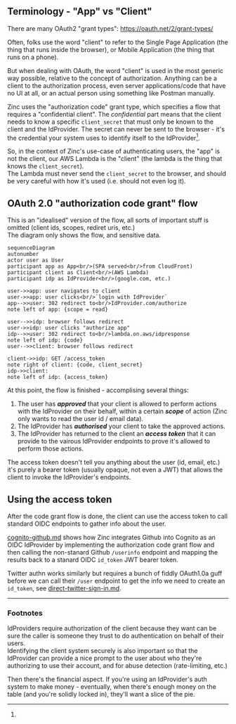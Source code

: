 
## Terminology - "App" vs "Client"

There are many OAuth2 "grant types": https://oauth.net/2/grant-types/

Often, folks use the word "client" to refer to the Single Page Application 
(the thing that runs inside the browser), or Mobile Application (the thing that
runs on a phone).

But when dealing with OAuth, the word "client" is used in the most generic
way possible, relative to the concept of authorization.
Anything can be a client to the authorization process, even server 
applications/code that have no UI at all, or an actual person using something 
like Postman manually. 

Zinc uses the "authorization code" grant type, which specifies a flow that 
requires a "confidential client". The *confidential* part means that the
client needs to know a specific `client_secret` that must only be known to the 
client and the IdProvider.  The secret can never be sent to the browser - it's 
the credential your system uses to identify itself to the 
IdProvider[^id-provider-indentification]. 

So, in the context of Zinc's use-case of authenticating users, the "app" is not 
the client, our AWS Lambda is the "client" (the lambda is the thing that knows 
the `client_secret`).  
The Lambda must never send the `client_secret` to the browser, and should be 
very careful with how it's used (i.e. should not even log it).

## OAuth 2.0 "authorization code grant" flow

This is an "idealised" version of the flow, all sorts of important stuff is 
omitted (client ids, scopes, rediret uris, etc.)  
The diagram only shows the flow, and sensitive data. 

```mermaid
sequenceDiagram
autonumber
actor user as User
participant app as App<br/>(SPA served<br/>from CloudFront) 
participant client as Client<br/>(AWS Lambda)
participant idp as IdProvider<br/>(google.com, etc.)

user->>app: user navigates to client
user->>app: user clicks<br/>`login with IdProvider`
app-->>user: 302 redirect to<br/>IdProvider.com/authorize
note left of app: {scope = read}

user-->>idp: browser follows redirect
user->>idp: user clicks "authorize app" 
idp-->>user: 302 redirect to<br/>lambda.on.aws/idpresponse
note left of idp: {code}
user-->>client: browser follows redirect

client->>idp: GET /access_token
note right of client: {code, client_secret}
idp->>client: 
note left of idp: {access_token} 
```

At this point, the flow is finished - accomplising several things:
1. The user has ***approved*** that your client is allowed to perform actions
with the IdProvider on their behalf, within a certain ***scope*** of action
(Zinc only wants to read the user id / email data).
2. The IdProvider has ***authorised*** your client to take the approved actions.
3. The IdProvider has returned to the client an ***access token*** that it can
provide to the vairous IdProvider endpoints to prove it's allowed to perform
those actions.

The access token doesn't tell you anything about the user (id, email, etc.) 
it's purely a bearer token (usually opaque, not even a JWT) that allows the 
client to invoke the IdProvider's endpoints.

## Using the access token 
After the code grant flow is done, the client can use the access token to call 
standard OIDC endpoints to gather info about the user.  

[cognito-github.md](/aws-infra/lambda/doc/cognito-github.md) shows how Zinc
integrates Github into Cognito as an OIDC IdProvider by implementing the 
authorization code grant flow and then calling the non-stanard Github 
`/userinfo` endpoint and mapping the results back to a stanard OIDC 
`id_token` JWT bearer token.

Twitter authn works similarly but requires a bunch of fiddly OAuth1.0a
guff before we can call their `/user` endpoint to get the info we need to 
create an `id_token`, see 
[direct-twitter-sign-in.md](/aws-infra/lambda/doc/direct-twitter-sign-in.md).

----

### Footnotes

[^id-provider-indentification]:
IdProviders require authorization of the client because they want can be sure
the caller is someone they trust to do authentication on behalf of their users.  
Identifying the client system securely is also important so that the IdProvider
can provide a nice prompt to the user about who they're authorizing to use
their account, and for abuse detection (rate-limiting, etc.)

Then there's the financial aspect. If you're using an IdProvider's auth system
to make money - eventually, when there's enough money on the table (and you're
solidly locked in), they'll want a slice of the pie.
